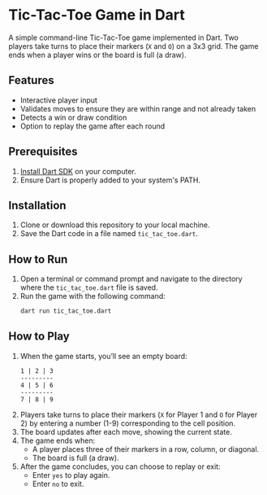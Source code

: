 
# Tic-Tac-Toe Game in Dart

A simple command-line Tic-Tac-Toe game implemented in Dart. Two players take turns to place their markers (`X` and `O`) on a 3x3 grid. The game ends when a player wins or the board is full (a draw).

## Features
- Interactive player input
- Validates moves to ensure they are within range and not already taken
- Detects a win or draw condition
- Option to replay the game after each round

## Prerequisites
1. [Install Dart SDK](https://dart.dev/get-dart) on your computer.
2. Ensure Dart is properly added to your system's PATH.

## Installation
1. Clone or download this repository to your local machine.
2. Save the Dart code in a file named `tic_tac_toe.dart`.

## How to Run
1. Open a terminal or command prompt and navigate to the directory where the `tic_tac_toe.dart` file is saved.
2. Run the game with the following command:
   ```bash
   dart run tic_tac_toe.dart
   ```

## How to Play
1. When the game starts, you’ll see an empty board:
   ```
   1 | 2 | 3
   ---------
   4 | 5 | 6
   ---------
   7 | 8 | 9
   ```
2. Players take turns to place their markers (`X` for Player 1 and `O` for Player 2) by entering a number (1-9) corresponding to the cell position.
3. The board updates after each move, showing the current state.
4. The game ends when:
   - A player places three of their markers in a row, column, or diagonal.
   - The board is full (a draw).
5. After the game concludes, you can choose to replay or exit:
   - Enter `yes` to play again.
   - Enter `no` to exit.
